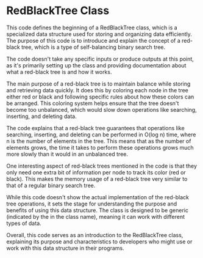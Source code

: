 # RedBlackTree Class

This code defines the beginning of a RedBlackTree class, which is a specialized data structure used for storing and organizing data efficiently. The purpose of this code is to introduce and explain the concept of a red-black tree, which is a type of self-balancing binary search tree.

The code doesn't take any specific inputs or produce outputs at this point, as it's primarily setting up the class and providing documentation about what a red-black tree is and how it works.

The main purpose of a red-black tree is to maintain balance while storing and retrieving data quickly. It does this by coloring each node in the tree either red or black and following specific rules about how these colors can be arranged. This coloring system helps ensure that the tree doesn't become too unbalanced, which would slow down operations like searching, inserting, and deleting data.

The code explains that a red-black tree guarantees that operations like searching, inserting, and deleting can be performed in O(log n) time, where n is the number of elements in the tree. This means that as the number of elements grows, the time it takes to perform these operations grows much more slowly than it would in an unbalanced tree.

One interesting aspect of red-black trees mentioned in the code is that they only need one extra bit of information per node to track its color (red or black). This makes the memory usage of a red-black tree very similar to that of a regular binary search tree.

While this code doesn't show the actual implementation of the red-black tree operations, it sets the stage for understanding the purpose and benefits of using this data structure. The class is designed to be generic (indicated by the in the class name), meaning it can work with different types of data.

Overall, this code serves as an introduction to the RedBlackTree class, explaining its purpose and characteristics to developers who might use or work with this data structure in their programs.